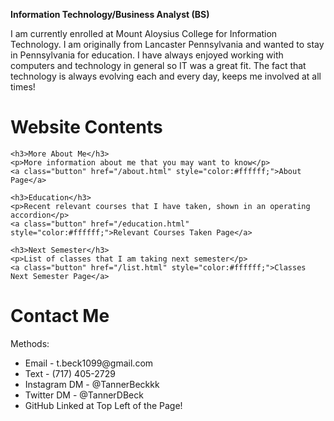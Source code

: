 <p><strong>Information Technology/Business Analyst (BS)</strong></p>

<p>I am currently enrolled at Mount Aloysius College for Information Technology. I am originally from Lancaster Pennsylvania
   and wanted to stay in Pennsylvania for education. I have always enjoyed working with computers and technology in general
   so IT was a great fit. The fact that technology is always evolving each and every day, keeps me involved at all times!</p>

# Website Contents

<div class="content-boxes">

    <h3>More About Me</h3>
    <p>More information about me that you may want to know</p>
    <a class="button" href="/about.html" style="color:#ffffff;">About Page</a>

</div>

<div class="content-boxes">

    <h3>Education</h3>
    <p>Recent relevant courses that I have taken, shown in an operating accordion</p>
    <a class="button" href="/education.html" style="color:#ffffff;">Relevant Courses Taken Page</a>

</div>

<div class="content-boxes">

    <h3>Next Semester</h3>
    <p>List of classes that I am taking next semester</p>
    <a class="button" href="/list.html" style="color:#ffffff;">Classes Next Semester Page</a>

</div>



# Contact Me
  
<body>
  Methods:
  
  <ul>
    <li>Email - t.beck1099@gmail.com</li>
    <li>Text - (717) 405-2729</li>
    <li>Instagram DM - @TannerBeckkk</li>
    <li>Twitter DM - @TannerDBeck</li>
    <li>GitHub Linked at Top Left of the Page!</li>
  </ul>
  
</body>
  
  
  
